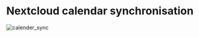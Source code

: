 # Nextcloud calendar synchronisation 

![calender_sync](https://github.com/user-attachments/assets/e8a2be8b-bc21-4502-b039-7c8ead40a460)
